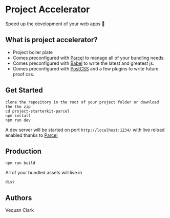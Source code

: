 # Project Accelerator
Speed up the development of your web apps :rocket:
## What is project accelerator?
- Project boiler plate
- Comes preconfigured with [Parcel](https://parceljs.org) to manage all of your bundling needs.
- Comes preconfigured with  [Babel](https://babeljs.io/) to write the latest and greatest js.
- Comes preconfigured with [PostCSS](https://postcss.org/) and a few plugins to write future proof css.
<!-- - Comes preconfigured to meet [PWA requirements](https://developers.google.com/web/progressive-web-apps/checklist) -->

## Get Started
```
clone the repository in the root of your project folder or download the the zip
cd project-starterkit-parcel
npm install
npm run dev
```
A dev server will be started on port `http://localhost:1234/` with live reload enabled thanks to [Parcel](https://parceljs.org)

## Production
`npm run build`

All of your bundled assets will live in
```
dist
```
## Authors
Vequan Clark
